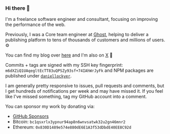 ### Hi there 👋

I'm a freelance software engineer and consultant, focusing on improving the performance of the web.

Previously, I was a Core team engineer at [Ghost](https://ghost.org), helping to deliver a publishing platform to tens of thousands of customers and millions of users. :gear:

You can find my blog over [here](https://daniellockyer.com) and I'm also on [X](https://x.com/daniellockyer) :star2:

Commits + tags are signed with my SSH key fingerprint: `m6dXZiQ1UAqegltEcTT83uQPSZy93sf+74IAhWrJyFk` and NPM packages are published under [`daniellockyer`](https://www.npmjs.com/~daniellockyer).

I am generally pretty responsive to issues, pull requests and comments, but I get hundreds of notifications per week and may have missed it. If you feel like I've missed something, tag my GitHub account into a comment.

You can sponsor my work by donating via:

* [GitHub Sponsors](https://github.com/sponsors/daniellockyer)
* Bitcoin: `bc1qsxrlx3ypnur94ap8n6wnvsatwk32u2gn46mnr2`
* Ethereum: `0x830D1489e574e880dE6E1A3f53dDbdE40EE8C92d`
